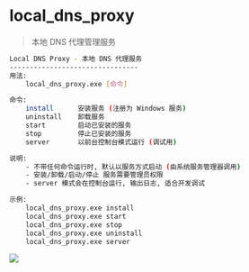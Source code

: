 # local_dns_proxy

> 本地 DNS 代理管理服务

```sh
Local DNS Proxy - 本地 DNS 代理服务
--------------------------------
用法:
    local_dns_proxy.exe [命令]

命令:
    install      安装服务 (注册为 Windows 服务)
    uninstall    卸载服务
    start        启动已安装的服务
    stop         停止已安装的服务
    server       以前台控制台模式运行 (调试用)

说明:
    - 不带任何命令运行时, 默认以服务方式启动 (由系统服务管理器调用)
    - 安装/卸载/启动/停止 服务需要管理员权限
    - server 模式会在控制台运行, 输出日志, 适合开发调试

示例:
    local_dns_proxy.exe install
    local_dns_proxy.exe start
    local_dns_proxy.exe stop
    local_dns_proxy.exe uninstall
    local_dns_proxy.exe server
```

![](https://private-user-images.githubusercontent.com/158544427/492040465-13bdb832-4e62-4a79-affb-2d4de656eb94.png?jwt=eyJ0eXAiOiJKV1QiLCJhbGciOiJIUzI1NiJ9.eyJpc3MiOiJnaXRodWIuY29tIiwiYXVkIjoicmF3LmdpdGh1YnVzZXJjb250ZW50LmNvbSIsImtleSI6ImtleTUiLCJleHAiOjE3NTg0NzI1NTksIm5iZiI6MTc1ODQ3MjI1OSwicGF0aCI6Ii8xNTg1NDQ0MjcvNDkyMDQwNDY1LTEzYmRiODMyLTRlNjItNGE3OS1hZmZiLTJkNGRlNjU2ZWI5NC5wbmc_WC1BbXotQWxnb3JpdGhtPUFXUzQtSE1BQy1TSEEyNTYmWC1BbXotQ3JlZGVudGlhbD1BS0lBVkNPRFlMU0E1M1BRSzRaQSUyRjIwMjUwOTIxJTJGdXMtZWFzdC0xJTJGczMlMkZhd3M0X3JlcXVlc3QmWC1BbXotRGF0ZT0yMDI1MDkyMVQxNjMwNTlaJlgtQW16LUV4cGlyZXM9MzAwJlgtQW16LVNpZ25hdHVyZT03M2Y0MzZmOGI0NDQxMWU5OWZmMzU4NGQ0ZmRiYmRhODBkODgzYTViOWFiZGJjOGE5YjZmYzc3YmNkNjE3MGJkJlgtQW16LVNpZ25lZEhlYWRlcnM9aG9zdCJ9.gTIE0sv_D64IEGdgjulFvLoyXCKlEvS5nR_3jb-Q6JI)